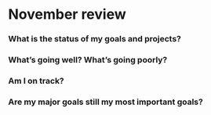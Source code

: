 # November review

### What is the status of my goals and projects?

### What’s going well? What’s going poorly?

### Am I on track?

### Are my major goals still my most important goals?
